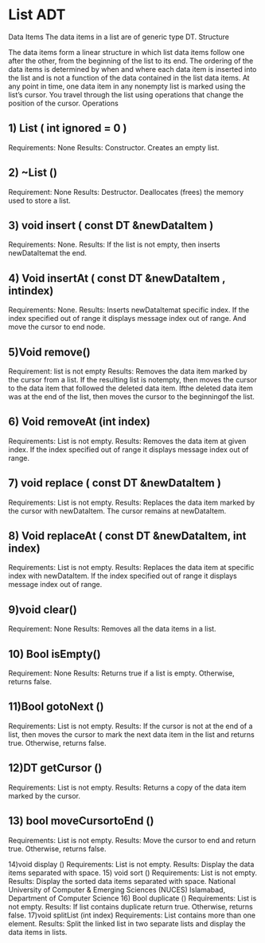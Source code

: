 # List ADT

Data Items
The data items in a list are of generic type DT.
Structure

The data items form a linear structure in which list data items follow one after the other, from the
beginning of the list to its end. The ordering of the data items is determined by when and where
each data item is inserted into the list and is not a function of the data contained in the list data
items. At any point in time, one data item in any nonempty list is marked using the list’s cursor.
You travel through the list using operations that change the position of the cursor.
Operations

## 1) List ( int ignored = 0 )
Requirements:
None
Results:
Constructor. Creates an empty list.

## 2) ~List ()
Requirement: None
Results:
Destructor. Deallocates (frees) the memory used to store a list.

## 3) void insert ( const DT &newDataItem )
Requirements:
None.
Results:
If the list is not empty, then inserts newDataItemat the end.

## 4) Void insertAt ( const DT &newDataItem , intindex)
Requirements:
None.
Results:
Inserts newDataItemat specific index. If the index specified out of range it displays message
index out of range. And move the cursor to end node.

## 5)Void remove()
Requirement: list is not empty
Results:
Removes the data item marked by the cursor from a list. If the resulting list is notempty, then
moves the cursor to the data item that followed the deleted data item. Ifthe deleted data item was
at the end of the list, then moves the cursor to the beginningof the list.

## 6) Void removeAt (int index)
Requirements:
List is not empty.
Results:
Removes the data item at given index. If the index specified out of range it displays message
index out of range.

## 7) void replace ( const DT &newDataItem )
Requirements:
List is not empty.
Results:
Replaces the data item marked by the cursor with newDataItem. The cursor remains at
newDataItem.

## 8) Void replaceAt ( const DT &newDataItem, int index)
Requirements:
List is not empty.
Results:
Replaces the data item at specific index with newDataItem. If the index specified out of range it
displays message index out of range.

## 9)void clear()
Requirement: None
Results:
Removes all the data items in a list.

## 10) Bool isEmpty()
Requirement: None
Results:
Returns true if a list is empty. Otherwise, returns false.

## 11)Bool gotoNext ()
Requirements: List is not empty.
Results:
If the cursor is not at the end of a list, then moves the cursor to mark the next data item in the list and returns true. Otherwise, returns false.

## 12)DT getCursor () 
Requirements: List is not empty.
Results:
Returns a copy of the data item marked by the cursor.

## 13) bool moveCursortoEnd ()
Requirements:
List is not empty.
Results:
Move the cursor to end and return true. Otherwise, returns false.

14)void display () 
Requirements: List is not empty.
Results:
Display the data items separated with space.
15) void sort () Requirements: List is not empty.
Results:
Display the sorted data items separated with space.
National University of Computer & Emerging Sciences (NUCES) Islamabad,
Department of Computer Science
16)
Bool duplicate () Requirements: List is not empty.
Results:
If list contains duplicate return true. Otherwise, returns false.
17)void splitList (int index)
Requirements:
List contains more than one element.
Results:
Split the linked list in two separate lists and display the data items in lists.

